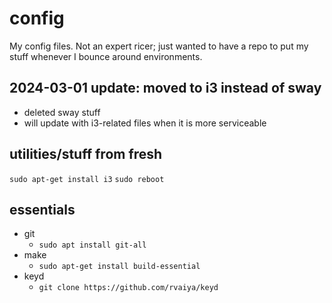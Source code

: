 # config
My config files. Not an expert ricer; just wanted to have a repo to put my stuff whenever I bounce around environments.

## 2024-03-01 update: moved to i3 instead of sway
- deleted sway stuff
- will update with i3-related files when it is more serviceable

## utilities/stuff from fresh
`sudo apt-get install i3`
`sudo reboot`

## essentials
- git
    - `sudo apt install git-all`
- make
    - `sudo apt-get install build-essential` 
- keyd
    - `git clone https://github.com/rvaiya/keyd`
